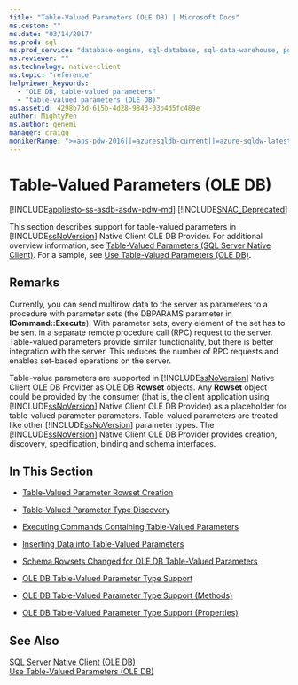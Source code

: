 ```yaml
---
title: "Table-Valued Parameters (OLE DB) | Microsoft Docs"
ms.custom: ""
ms.date: "03/14/2017"
ms.prod: sql
ms.prod_service: "database-engine, sql-database, sql-data-warehouse, pdw"
ms.reviewer: ""
ms.technology: native-client
ms.topic: "reference"
helpviewer_keywords: 
  - "OLE DB, table-valued parameters"
  - "table-valued parameters (OLE DB)"
ms.assetid: 4298b73d-615b-4d28-9843-03b4d5fc489e
author: MightyPen
ms.author: genemi
manager: craigg
monikerRange: ">=aps-pdw-2016||=azuresqldb-current||=azure-sqldw-latest||>=sql-server-2016||=sqlallproducts-allversions||>=sql-server-linux-2017||=azuresqldb-mi-current"
---
```

# Table-Valued Parameters (OLE DB)
[!INCLUDE[appliesto-ss-asdb-asdw-pdw-md](../../includes/appliesto-ss-asdb-asdw-pdw-md.md)]
[!INCLUDE[SNAC_Deprecated](../../includes/snac-deprecated.md)]

  This section describes support for table-valued parameters in [!INCLUDE[ssNoVersion](../../includes/ssnoversion-md.md)] Native Client OLE DB Provider. For additional overview information, see [Table-Valued Parameters &#40;SQL Server Native Client&#41;](../../relational-databases/native-client/features/table-valued-parameters-sql-server-native-client.md). For a sample, see [Use Table-Valued Parameters &#40;OLE DB&#41;](../../relational-databases/native-client-ole-db-how-to/use-table-valued-parameters-ole-db.md).  
  
## Remarks  
 Currently, you can send multirow data to the server as parameters to a procedure with parameter sets (the DBPARAMS parameter in **ICommand::Execute**). With parameter sets, every element of the set has to be sent in a separate remote procedure call (RPC) request to the server. Table-valued parameters provide similar functionality, but there is better integration with the server. This reduces the number of RPC requests and enables set-based operations on the server.  
  
 Table-value parameters are supported in [!INCLUDE[ssNoVersion](../../includes/ssnoversion-md.md)] Native Client OLE DB Provider as OLE DB **Rowset** objects. Any **Rowset** object could be provided by the consumer (that is, the client application using [!INCLUDE[ssNoVersion](../../includes/ssnoversion-md.md)] Native Client OLE DB Provider) as a placeholder for table-valued parameter parameters. Table-valued parameters are treated like other [!INCLUDE[ssNoVersion](../../includes/ssnoversion-md.md)] parameter types. The [!INCLUDE[ssNoVersion](../../includes/ssnoversion-md.md)] Native Client OLE DB Provider provides creation, discovery, specification, binding and schema interfaces.  
  
## In This Section  
  
-   [Table-Valued Parameter Rowset Creation](../../relational-databases/native-client-ole-db-table-valued-parameters/table-valued-parameter-rowset-creation.md)  
  
-   [Table-Valued Parameter Type Discovery](../../relational-databases/native-client-ole-db-table-valued-parameters/table-valued-parameter-type-discovery.md)  
  
-   [Executing Commands Containing Table-Valued Parameters](../../relational-databases/native-client-ole-db-table-valued-parameters/executing-commands-containing-table-valued-parameters.md)  
  
-   [Inserting Data into Table-Valued Parameters](../../relational-databases/native-client-ole-db-table-valued-parameters/inserting-data-into-table-valued-parameters.md)  
  
-   [Schema Rowsets Changed for OLE DB Table-Valued Parameters](../../relational-databases/native-client-ole-db-table-valued-parameters/schema-rowsets-changed-for-ole-db-table-valued-parameters.md)  
  
-   [OLE DB Table-Valued Parameter Type Support](../../relational-databases/native-client-ole-db-table-valued-parameters/ole-db-table-valued-parameter-type-support.md)  
  
-   [OLE DB Table-Valued Parameter Type Support &#40;Methods&#41;](../../relational-databases/native-client-ole-db-table-valued-parameters/ole-db-table-valued-parameter-type-support-methods.md)  
  
-   [OLE DB Table-Valued Parameter Type Support &#40;Properties&#41;](../../relational-databases/native-client-ole-db-table-valued-parameters/ole-db-table-valued-parameter-type-support-properties.md)  
  
## See Also  
 [SQL Server Native Client &#40;OLE DB&#41;](../../relational-databases/native-client/ole-db/sql-server-native-client-ole-db.md)   
 [Use Table-Valued Parameters &#40;OLE DB&#41;](../../relational-databases/native-client-ole-db-how-to/use-table-valued-parameters-ole-db.md)  
  
  

